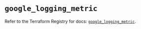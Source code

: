 # `google_logging_metric`

Refer to the Terraform Registry for docs: [`google_logging_metric`](https://registry.terraform.io/providers/hashicorp/google-beta/6.21.0/docs/resources/google_logging_metric).
